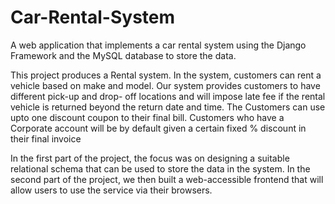 # Car-Rental-System
A web application that implements a car rental system using the Django Framework and the MySQL database to store the data.

This project produces a Rental system. In the system, customers can rent a vehicle
based on make and model. Our system provides customers to have different pick-up and
drop- off locations and will impose late fee if the rental vehicle is returned beyond the
return date and time. The Customers can use upto one discount coupon to their final bill.
Customers who have a Corporate account will be by default given a certain fixed %
discount in their final invoice

In the first part of the project, the focus was on designing a suitable relational schema that can be used to store the
data in the system. In the second part of the project, we then built a web-accessible frontend that will allow users to
use the service via their browsers.
